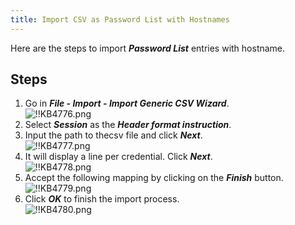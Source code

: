 ```yaml
---
title: Import CSV as Password List with Hostnames
---
```

Here are the steps to import ***Password List*** entries with hostname.

## Steps

1. Go in ***File - Import - Import Generic CSV Wizard***.  
![!!KB4776.png](https://webdevolutions.azureedge.net/docs/en/kb/KB4776.png)
1. Select ***Session*** as the ***Header format instruction***.
1. Input the path to thecsv file and click ***Next***.  
![!!KB4777.png](https://webdevolutions.azureedge.net/docs/en/kb/KB4777.png)
1. It will display a line per credential. Click ***Next***.  
![!!KB4778.png](https://webdevolutions.azureedge.net/docs/en/kb/KB4778.png)
1. Accept the following mapping by clicking on the ***Finish*** button.  
![!!KB4779.png](https://webdevolutions.azureedge.net/docs/en/kb/KB4779.png)
1. Click ***OK*** to finish the import process.  
![!!KB4780.png](https://webdevolutions.azureedge.net/docs/en/kb/KB4780.png)
